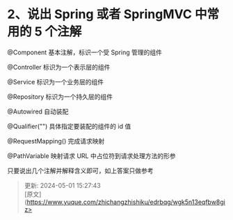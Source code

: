 # 2、说出 Spring 或者 SpringMVC 中常用的 5 个注解

@Component 基本注解，标识一个受 Spring 管理的组件

@Controller	标识为一个表示层的组件

@Service	标识为一个业务层的组件

@Repository		标识为一个持久层的组件

@Autowired		自动装配

@Qualifier("")	具体指定要装配的组件的 id 值

@RequestMapping() 完成请求映射

@PathVariable	映射请求 URL 中占位符到请求处理方法的形参

只要说出几个注解并解释含义即可，如上答案只做参考



> 更新: 2024-05-01 15:27:43  
> [原文](https://www.yuque.com/zhichangzhishiku/edrbqg/wgk5n13eqfbw8giz>